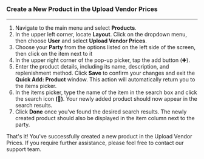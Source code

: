 ### Create a New Product in the Upload Vendor Prices
__________________

1. Navigate to the main menu and select **Products**.
2. In the upper left corner, locate **Layout**. Click on the dropdown menu, then choose **User** and select **Upload Vendor Prices**.
3. Choose your **Party** from the options listed on the left side of the screen, then click on the item next to it
4. In the upper right corner of the pop-up picker, tap the add button (✚).
5. Enter the product details, including its name, description, and replenishment method. Click **Save** to confirm your changes and exit the **Quick Add: Product** window. This action will automatically return you to the items picker.
6. In the items picker, type the name of the item in the search box and click the search icon **(🔎)**. Your newly added product should now appear in the search results.
7. Click **Done** once you've found the desired search results. The newly created product should also be displayed in the item column next to the party.

That's it! You've successfully created a new product in the Upload Vendor Prices. If you require further assistance, please feel free to contact our support team.
